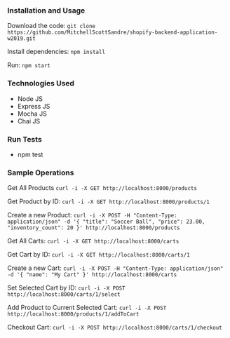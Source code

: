 ### Installation and Usage

Download the code: `git clone https://github.com/MitchellScottSandre/shopify-backend-application-w2019.git`

Install dependencies: `npm install`

Run: `npm start`

### Technologies Used

- Node JS
- Express JS
- Mocha JS
- Chai JS

### Run Tests

- npm test

### Sample Operations

Get All Products
`curl -i -X GET http://localhost:8000/products`

Get Product by ID:
`curl -i -X GET http://localhost:8000/products/1`

Create a new Product:
`curl -i -X POST -H "Content-Type: application/json" -d '{ "title": "Soccer Ball", "price": 23.00, "inventory_count": 20 }' http://localhost:8000/products`

Get All Carts:
`curl -i -X GET http://localhost:8000/carts`

Get Cart by ID:
`curl -i -X GET http://localhost:8000/carts/1`

Create a new Cart:
`curl -i -X POST -H "Content-Type: application/json" -d '{ "name": "My Cart" }' http://localhost:8000/carts`

Set Selected Cart by ID:
`curl -i -X POST http://localhost:8000/carts/1/select`

Add Product to Current Selected Cart:
`curl -i -X POST http://localhost:8000/products/1/addToCart`

Checkout Cart:
`curl -i -X POST http://localhost:8000/carts/1/checkout`
